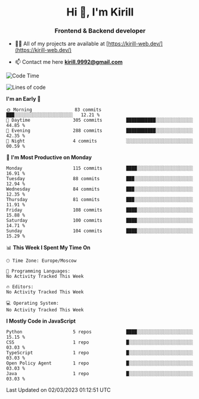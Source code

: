 <h1 align="center">Hi 👋, I'm Kirill</h1>
<h3 align="center">Frontend & Backend developer</h3>

- 👨‍💻 All of my projects are available at [https://kirill-web.dev/](https://kirill-web.dev/)

- 📫 Contact me here **kirill.9992@gmail.com**











<!--START_SECTION:waka-->
![Code Time](http://img.shields.io/badge/Code%20Time-1%2C295%20hrs%2048%20mins-blue)

![Lines of code](https://img.shields.io/badge/From%20Hello%20World%20I%27ve%20Written-3.2%20million%20lines%20of%20code-blue)

**I'm an Early 🐤** 

```text
🌞 Morning                83 commits          ███░░░░░░░░░░░░░░░░░░░░░░   12.21 % 
🌆 Daytime                305 commits         ███████████░░░░░░░░░░░░░░   44.85 % 
🌃 Evening                288 commits         ███████████░░░░░░░░░░░░░░   42.35 % 
🌙 Night                  4 commits           ░░░░░░░░░░░░░░░░░░░░░░░░░   00.59 % 
```
📅 **I'm Most Productive on Monday** 

```text
Monday                   115 commits         ████░░░░░░░░░░░░░░░░░░░░░   16.91 % 
Tuesday                  88 commits          ███░░░░░░░░░░░░░░░░░░░░░░   12.94 % 
Wednesday                84 commits          ███░░░░░░░░░░░░░░░░░░░░░░   12.35 % 
Thursday                 81 commits          ███░░░░░░░░░░░░░░░░░░░░░░   11.91 % 
Friday                   108 commits         ████░░░░░░░░░░░░░░░░░░░░░   15.88 % 
Saturday                 100 commits         ████░░░░░░░░░░░░░░░░░░░░░   14.71 % 
Sunday                   104 commits         ████░░░░░░░░░░░░░░░░░░░░░   15.29 % 
```


📊 **This Week I Spent My Time On** 

```text
🕑︎ Time Zone: Europe/Moscow

💬 Programming Languages: 
No Activity Tracked This Week

🔥 Editors: 
No Activity Tracked This Week

💻 Operating System: 
No Activity Tracked This Week
```

**I Mostly Code in JavaScript** 

```text
Python                   5 repos             ████░░░░░░░░░░░░░░░░░░░░░   15.15 % 
CSS                      1 repo              █░░░░░░░░░░░░░░░░░░░░░░░░   03.03 % 
TypeScript               1 repo              █░░░░░░░░░░░░░░░░░░░░░░░░   03.03 % 
Open Policy Agent        1 repo              █░░░░░░░░░░░░░░░░░░░░░░░░   03.03 % 
Java                     1 repo              █░░░░░░░░░░░░░░░░░░░░░░░░   03.03 % 
```




 Last Updated on 02/03/2023 01:12:51 UTC
<!--END_SECTION:waka-->

